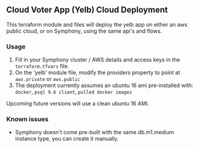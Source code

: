 ## Cloud Voter App (Yelb) Cloud Deployment
This terraform module and files will deploy the yelb app on either an aws public cloud, or on Symphony, using the same api's and flows.

### Usage
1. Fill in your Symphony cluster / AWS details and access keys in the `terraform.tfvars` file.
2. On the 'yelb' module file, modify the providers property to point at `aws.private` or `aws.public`
3. The deployment currently assumes an ubuntu 16 ami pre-installed with: `docker`, `psql 9.6 client`, `pulled docker images`

Upcoming future versions will use a clean ubuntu 16 AMI.

### Known issues
- Symphony doesn't come pre-built with the same db.m1.medium instance type, you can create it manually.






